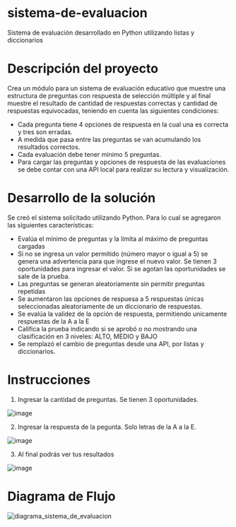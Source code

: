 # sistema-de-evaluacion
Sistema de evaluación desarrollado en Python utilizando listas y diccionarios

# Descripción del proyecto
Crea un módulo para un sistema de evaluación educativo que muestre una estructura de preguntas con respuesta de selección múltiple y al final muestre el resultado de cantidad de respuestas correctas y cantidad de respuestas equivocadas, teniendo en cuenta las siguientes condiciones:
* Cada pregunta tiene 4 opciones de respuesta en la cual una es correcta y tres son
erradas.
* A medida que pasa entre las preguntas se van acumulando los resultados correctos.
* Cada evaluación debe tener mínimo 5 preguntas.
* Para cargar las preguntas y opciones de respuesta de las evaluaciones se debe contar con una API local para realizar su lectura y visualización.

# Desarrollo de la solución
Se creó el sistema solicitado utilizando Python. Para lo cual se agregaron las siguientes características:
- Evalúa el mínimo de preguntas y la límita al máximo de preguntas cargadas
- Si no se ingresa un valor permitido (número mayor o igual a 5) se genera una advertencia para que ingrese el nuevo valor. Se tienen 3 oportunidades para ingresar el valor. Si se agotan las oportunidades se sale de la prueba.
- Las preguntas se generan aleatoriamente sin permitir preguntas repetidas
- Se aumentaron las opciones de respuesa a 5 respuestas únicas seleccionadas aleatoriamente de un diccionario de respuestas.
- Se evalúa la validez de la opción de respuesta, permitiendo unicamente respuestas de la A a la E
- Califica la prueba indicando si se aprobó o no mostrando una clasificación en 3 niveles: ALTO, MEDIO y BAJO
- Se remplazó el cambio de preguntas desde una API, por listas y diccionarios.

# Instrucciones

1. Ingresar la cantidad de preguntas. Se tienen 3 oportunidades.

![image](https://user-images.githubusercontent.com/84164187/137815801-b265f34b-ce0c-4aeb-979a-9cedf937c236.png)

2. Ingresar la respuesta de la pegunta. Solo letras de la A a la E.

![image](https://user-images.githubusercontent.com/84164187/137817165-26094041-7819-4031-80a7-8b5968db9ce2.png)

3. Al final podrás ver tus resultados

![image](https://user-images.githubusercontent.com/84164187/137817287-78ed5080-b7b3-435d-9f20-8cff019db6db.png)

# Diagrama de Flujo

![diagrama_sistema_de_evaluacion](https://user-images.githubusercontent.com/84164187/138001111-e1d18c2e-53cb-4b1a-9ff5-482bd5ae58ab.png)


